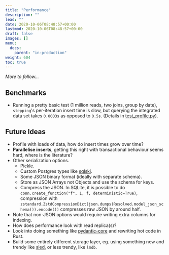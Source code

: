 ```yaml
---
title: "Performance"
description: ""
lead: ""
date: 2020-10-06T08:48:57+00:00
lastmod: 2020-10-06T08:48:57+00:00
draft: false
images: []
menu:
  docs:
    parent: "in-production"
weight: 604
toc: true
---
```


_More to follow..._

## Benchmarks

- Running a pretty basic test (1 million reads, two joins, group by date), `stepping`'s per-iteration insert time is slow, but querying the integrated data set takes `0.0003s` as opposed to `0.5s`. (Details in [test_profile.py](https://github.com/leontrolski/stepping/blob/main/tests/run/test_profile.py)).

## Future Ideas

- Profile with loads of data, how do insert times grow over time?
- **Parallelise inserts**, getting this right with transactional behaviour seems hard, where is the literature?
- Other serialization options.
  - Pickle.
  - Custom Postgres types like [sqlski](https://github.com/leontrolski/sqlski/blob/master/sqlski/composite.py).
  - Some JSON binary format (ideally with separate schema).
  - Store as JSON Arrays not Objects and use the schema for keys.
  - Compress the JSON. In SQLite, it is possible to do `conn.create_function("f", 1, f, deterministic=True)`, compression with `zstandard.ZstdCompressionDict(json.dumps(Resolved.model_json_schema()).encode())` compresses raw JSON by around half.
- Note that non-JSON options would require writing extra columns for indexing.
- How does performance look with read replica(s)?
- Look into doing something like [pydantic-core](https://github.com/pydantic/pydantic-core) and rewriting hot code in Rust.
- Build some entirely different storage layer, eg. using something new and trendy like [sled](https://github.com/spacejam/sled), or less trendy, like `lmdb`.
